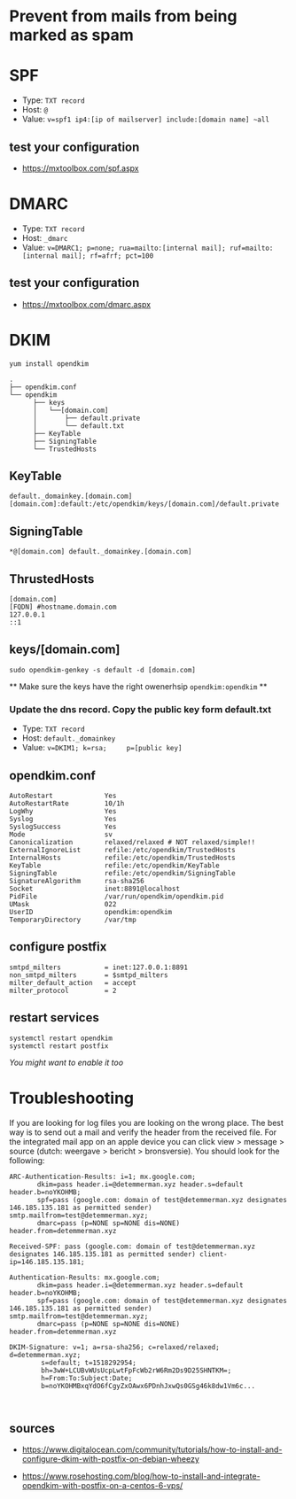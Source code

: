 # Prevent from mails from being marked as spam

# SPF
- Type: `TXT record`
- Host: `@`
- Value: `v=spf1 ip4:[ip of mailserver] include:[domain name] ~all`

## test your configuration
- https://mxtoolbox.com/spf.aspx


# DMARC
- Type: `TXT record`
- Host: `_dmarc`
- Value: `v=DMARC1; p=none; rua=mailto:[internal mail]; ruf=mailto:[internal mail]; rf=afrf; pct=100`

## test your configuration
 - https://mxtoolbox.com/dmarc.aspx

# DKIM

```
yum install opendkim
```

```
.
├── opendkim.conf
└── opendkim
      ├── keys
      │   └──[domain.com]
      │       ├── default.private
      │       └── default.txt
      ├── KeyTable
      ├── SigningTable
      └── TrustedHosts
```
## KeyTable
```
default._domainkey.[domain.com] [domain.com]:default:/etc/opendkim/keys/[domain.com]/default.private
```

## SigningTable
```
*@[domain.com] default._domainkey.[domain.com]
```
## ThrustedHosts
```
[domain.com]
[FQDN] #hostname.domain.com
127.0.0.1
::1

```

## keys/[domain.com]
```
sudo opendkim-genkey -s default -d [domain.com]
```

** Make sure the keys have the right owenerhsip `opendkim:opendkim` **

### Update the dns record. Copy the public key form default.txt
- Type: `TXT record`
- Host: `default._domainkey`
- Value: `v=DKIM1; k=rsa;  	  p=[public key]`

## opendkim.conf
```
AutoRestart             Yes
AutoRestartRate         10/1h
LogWhy                  Yes
Syslog                  Yes
SyslogSuccess           Yes
Mode                    sv
Canonicalization        relaxed/relaxed # NOT relaxed/simple!!
ExternalIgnoreList      refile:/etc/opendkim/TrustedHosts
InternalHosts           refile:/etc/opendkim/TrustedHosts
KeyTable                refile:/etc/opendkim/KeyTable
SigningTable            refile:/etc/opendkim/SigningTable
SignatureAlgorithm      rsa-sha256
Socket                  inet:8891@localhost
PidFile                 /var/run/opendkim/opendkim.pid
UMask                   022
UserID                  opendkim:opendkim
TemporaryDirectory      /var/tmp
```

## configure postfix

```
smtpd_milters           = inet:127.0.0.1:8891
non_smtpd_milters       = $smtpd_milters
milter_default_action   = accept
milter_protocol         = 2
```

## restart services
```
systemctl restart opendkim
systemctl restart postfix
```
*You might want to enable it too*

# Troubleshooting

If you are looking for log files you are looking on the wrong place. The best way is to send out a mail and verify the header from the received file. For the integrated mail app on an apple device you can click view > message > source (dutch: weergave > bericht > bronsversie). You should look for the following:

```
ARC-Authentication-Results: i=1; mx.google.com;
       dkim=pass header.i=@detemmerman.xyz header.s=default header.b=noYKOHMB;
       spf=pass (google.com: domain of test@detemmerman.xyz designates 146.185.135.181 as permitted sender) smtp.mailfrom=test@detemmerman.xyz;
       dmarc=pass (p=NONE sp=NONE dis=NONE) header.from=detemmerman.xyz

Received-SPF: pass (google.com: domain of test@detemmerman.xyz designates 146.185.135.181 as permitted sender) client-ip=146.185.135.181;

Authentication-Results: mx.google.com;
       dkim=pass header.i=@detemmerman.xyz header.s=default header.b=noYKOHMB;
       spf=pass (google.com: domain of test@detemmerman.xyz designates 146.185.135.181 as permitted sender) smtp.mailfrom=test@detemmerman.xyz;
       dmarc=pass (p=NONE sp=NONE dis=NONE) header.from=detemmerman.xyz

DKIM-Signature: v=1; a=rsa-sha256; c=relaxed/relaxed; d=detemmerman.xyz;
       	s=default; t=1518292954;
       	bh=3wW+LCUBvWUsUcpLwtFpFcWb2rW6Rm2Ds9D25SHNTKM=;
       	h=From:To:Subject:Date;
       	b=noYKOHMBxqYdO6fCgyZxOAwx6PDnhJxwQs0GSg46k8dw1Vm6c...



```

## sources
- https://www.digitalocean.com/community/tutorials/how-to-install-and-configure-dkim-with-postfix-on-debian-wheezy

- https://www.rosehosting.com/blog/how-to-install-and-integrate-opendkim-with-postfix-on-a-centos-6-vps/

